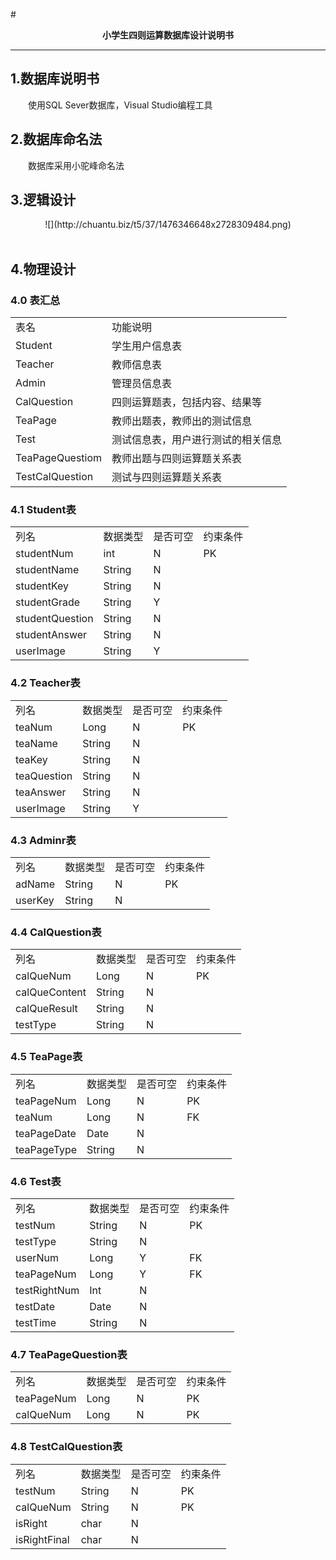 
#<center>**小学生四则运算数据库设计说明书**</center>
***

<h2 id='1'>1.数据库说明书</h2> 
&emsp;&emsp;使用SQL Sever数据库，Visual Studio编程工具  
&emsp;&emsp;  
<h2 id='2'>2.数据库命名法</h2> 
&emsp;&emsp;数据库采用小驼峰命名法  
&emsp;&emsp;    
<h2 id='3'>3.逻辑设计</h2>
<center>![](http://chuantu.biz/t5/37/1476346648x2728309484.png)</center>
&emsp;&emsp;    
<h2 id='4'>4.物理设计</h2>
<h3 id='4.0'>4.0 表汇总</h3>
<table class="table table-bordered table-striped table-condensed">
 <tr>
   <td>表名</td>
   <td>功能说明</td> </tr>
 <tr>
   <td>Student</td>
   <td>学生用户信息表</td>
 </tr>
 <tr>
   <td>Teacher</td>
   <td>教师信息表</td>
 </tr>
 <tr>
   <td>Admin</td>   <td>管理员信息表</td>
 </tr>
 <tr>
   <td>CalQuestion</td>
   <td>四则运算题表，包括内容、结果等</td>
 </tr>
 <tr>
   <td>TeaPage</td>
   <td>教师出题表，教师出的测试信息</td>
 </tr>
 <tr>
   <td>Test</td>   <td>测试信息表，用户进行测试的相关信息</td>
 </tr>
 <tr>
   <td>TeaPageQuestiom</td>
   <td>教师出题与四则运算题关系表</td>
 </tr>
 <tr>
   <td>TestCalQuestion</td>
   <td>测试与四则运算题关系表</td> </tr>
 </table><h3 id='4.1'>4.1 Student表</h3>
<table class="table table-bordered table-striped table-condensed">
 <tr>
   <td>列名</td>
   <td>数据类型</td>
   <td>是否可空</td>
   <td>约束条件</td>
 </tr>
 <tr>
   <td>studentNum</td>
   <td>int</td>
   <td>N</td>
   <td>PK</td>
 </tr>
 <tr>
   <td>studentName</td>
   <td>String</td>
   <td>N</td>
   <td></td>
 </tr>
 <tr>
   <td>studentKey</td>
   <td>String</td>
   <td>N</td>
   <td></td>
 </tr>
 <tr>
   <td>studentGrade</td>
   <td>String</td>
   <td>Y</td>
   <td></td>
 </tr>
 <tr>
   <td>studentQuestion</td>
   <td>String</td>
   <td>N</td>
   <td></td>
 </tr>
 <tr>
   <td>studentAnswer</td>
   <td>String</td>
   <td>N</td>
   <td></td>
 </tr>
 <tr>
   <td>userImage</td>
   <td>String</td>
   <td>Y</td>
   <td></td>
 </tr>
 </table>
<h3 id='4.2'>4.2 Teacher表</h3>
<table class="table table-bordered table-striped table-condensed">
 <tr>
   <td>列名</td>
   <td>数据类型</td>
   <td>是否可空</td>
   <td>约束条件</td>
 </tr>
 <tr>
   <td>teaNum</td>
   <td>Long</td>
   <td>N</td>
   <td>PK</td>
 </tr>
 <tr>
   <td>teaName</td>
   <td>String</td>
   <td>N</td>
   <td></td>
 </tr>
 <tr>
   <td>teaKey</td>
   <td>String</td>
   <td>N</td>
   <td></td>
 </tr>
 <tr>
   <td>teaQuestion</td>
   <td>String</td>
   <td>N</td>
   <td></td>
 </tr>
 <tr>
   <td>teaAnswer</td>
   <td>String</td>
   <td>N</td>
   <td></td>
 </tr>
 <tr>
   <td>userImage</td>
   <td>String</td>
   <td>Y</td>
   <td></td>
 </tr>
 </table>
<h3 id='4.3'>4.3 Adminr表</h3>
<table class="table table-bordered table-striped table-condensed">
 <tr>
   <td>列名</td>
   <td>数据类型</td>
   <td>是否可空</td>
   <td>约束条件</td>
 </tr>
 <tr>
   <td>adName</td>
   <td>String</td>
   <td>N</td>
   <td>PK</td>
 </tr>
 <tr>
   <td>userKey</td>
   <td>String</td>
   <td>N</td>
   <td></td>
 </tr>
 </table>
<h3 id='4.4'>4.4 CalQuestion表</h3>
<table class="table table-bordered table-striped table-condensed">
 <tr>
   <td>列名</td>
   <td>数据类型</td>
   <td>是否可空</td>
   <td>约束条件</td>
 </tr>
 <tr>
   <td>calQueNum</td>
   <td>Long</td>
   <td>N</td>
   <td>PK</td>
 </tr>
 <tr>
   <td>calQueContent</td>
   <td>String</td>
   <td>N</td>
   <td></td>
 </tr>
 <tr>
   <td>calQueResult</td>
   <td>String</td>
   <td>N</td>
   <td></td>
 </tr>
 <tr>
   <td>testType</td>
   <td>String</td>
   <td>N</td>
   <td></td>
 </tr>
 </table>
<h3 id='4.5'>4.5 TeaPage表</h3>
<table class="table table-bordered table-striped table-condensed">
 <tr>
   <td>列名</td>
   <td>数据类型</td>
   <td>是否可空</td>
   <td>约束条件</td>
 </tr>
 <tr>
   <td>teaPageNum</td>
   <td>Long</td>
   <td>N</td>
   <td>PK</td>
 </tr>
 <tr>
   <td>teaNum</td>
   <td>Long</td>
   <td>N</td>
   <td>FK</td>
 </tr>
 <tr>
   <td>teaPageDate</td>
   <td>Date</td>
   <td>N</td>
   <td></td>
 </tr>
 <tr>
   <td>teaPageType</td>
   <td>String</td>
   <td>N</td>
   <td></td>
 </tr>
 </table>
<h3 id='4.6'>4.6 Test表</h3>
<table class="table table-bordered table-striped table-condensed">
 <tr>
   <td>列名</td>
   <td>数据类型</td>
   <td>是否可空</td>
   <td>约束条件</td>
 </tr>
 <tr>
   <td>testNum</td>
   <td>String</td>
   <td>N</td>
   <td>PK</td>
 </tr>
 <tr>
   <td>testType</td>
   <td>String</td>
   <td>N</td>
   <td></td>
 </tr>
 <tr>
   <td>userNum</td>
   <td>Long</td>
   <td>Y</td>
   <td>FK</td>
 </tr>
 <tr>
   <td>teaPageNum</td>
   <td>Long</td>
   <td>Y</td>
   <td>FK</td>
 </tr>
 <tr>
   <td>testRightNum</td>
   <td>Int</td>
   <td>N</td>
   <td></td>
 </tr>
 <tr>
   <td>testDate</td>
   <td>Date</td>
   <td>N</td>
   <td></td>
 </tr>
 <tr>
   <td>testTime</td>
   <td>String</td>
   <td>N</td>
   <td></td>
 </tr>
 </table>
<h3 id='4.7'>4.7 TeaPageQuestion表</h3>
<table class="table table-bordered table-striped table-condensed">
 <tr>
   <td>列名</td>
   <td>数据类型</td>
   <td>是否可空</td>
   <td>约束条件</td>
 </tr>
 <tr>
   <td>teaPageNum</td>
   <td>Long</td>
   <td>N</td>
   <td>PK</td>
 </tr>
 <tr>
   <td>calQueNum</td>
   <td>Long</td>
   <td>N</td>
   <td>PK</td>
 </tr>
 </table>
<h3 id='4.8'>4.8 TestCalQuestion表</h3>
<table class="table table-bordered table-striped table-condensed">
 <tr>
   <td>列名</td>
   <td>数据类型</td>
   <td>是否可空</td>
   <td>约束条件</td>
 </tr>
 <tr>
   <td>testNum</td>
   <td>String</td>
   <td>N</td>
   <td>PK</td>
 </tr>
 <tr>
   <td>calQueNum</td>
   <td>String</td>
   <td>N</td>
   <td>PK</td>
 </tr>
 <tr>
   <td>isRight</td>
   <td>char</td>
   <td>N</td>
   <td></td>
 </tr>
 <tr>
   <td>isRightFinal</td>
   <td>char</td>
   <td>N</td>
   <td></td>
 </tr>
 </table>
